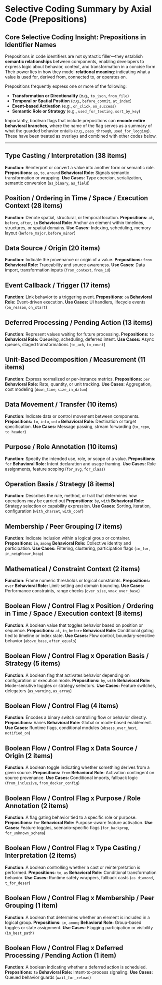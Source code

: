 # Selective Coding Summary by Axial Code (Prepositions)

## Core Selective Coding Insight: Prepositions in Identifier Names

Prepositions in code identifiers are not syntactic filler—they establish **semantic relationships** between components, enabling developers to express logic about behavior, context, and transformation in a concise form. Their power lies in how they model **relational meaning**: indicating what a value is used for, derived from, connected to, or operates on.

Prepositions frequently express one or more of the following:

* **Transformation or Directionality** (e.g., `to_json`, `from_file`)
* **Temporal or Spatial Position** (e.g., `before_commit`, `at_index`)
* **Event-based Activation** (e.g., `on_click`, `on_success`)
* **Semantic Role or Strategy** (e.g., `used_for_testing`, `sort_by_key`)

Importantly, boolean flags that include prepositions can **encode entire behavioral branches**, where the name of the flag serves as a summary of what the guarded behavior entails (e.g., `pass_through`, `used_for_logging`). These have been treated as overlays and combined with other codes below.

---

## Type Casting / Interpretation (38 items)
**Function:** Reinterpret or convert a value into another form or semantic role.
**Prepositions:** `as`, `to`, `around`
**Behavioral Role:** Signals semantic transformation or wrapping.
**Use Cases:** Type coercion, serialization, semantic conversion (`as_binary`, `as_field`)

## Position / Ordering in Time / Space / Execution Context (28 items)
**Function:** Denote spatial, structural, or temporal location.
**Prepositions:** `at`, `before`, `after`, `in`
**Behavioral Role:** Anchor an element within timelines, structures, or spatial domains.
**Use Cases:** Indexing, scheduling, memory layout (`before_major`, `before_minor`)

## Data Source / Origin (20 items)
**Function:** Indicate the provenance or origin of a value.
**Prepositions:** `from`
**Behavioral Role:** Traceability and source awareness.
**Use Cases:** Data import, transformation inputs (`from_context`, `from_id`)

## Event Callback / Trigger (17 items)
**Function:** Link behavior to a triggering event.
**Prepositions:** `on`
**Behavioral Role:** Event-driven execution.
**Use Cases:** UI handlers, lifecycle events (`on_reason`, `on_start`)

## Deferred Processing / Pending Action (13 items)
**Function:** Represent values waiting for future processing.
**Prepositions:** `to`
**Behavioral Role:** Queueing, scheduling, deferred intent.
**Use Cases:** Async queues, staged transformations (`to_ack`, `to_count`)

## Unit-Based Decomposition / Measurement (11 items)
**Function:** Express normalized or per-instance metrics.
**Prepositions:** `per`
**Behavioral Role:** Rate, quantity, or unit tracking.
**Use Cases:** Aggregation, cost modeling (`down_time`, `size_in_datum`)

## Data Movement / Transfer (10 items)
**Function:** Indicate data or control movement between components.
**Prepositions:** `to`, `into`, `onto`
**Behavioral Role:** Destination or target specification.
**Use Cases:** Message passing, stream forwarding (`to_repo`, `to_header`)

## Purpose / Role Annotation (10 items)
**Function:** Specify the intended use, role, or scope of a value.
**Prepositions:** `for`
**Behavioral Role:** Intent declaration and usage framing.
**Use Cases:** Role assignments, feature scoping (`for_avg`, `for_class`)

## Operation Basis / Strategy (8 items)
**Function:** Describes the rule, method, or trait that determines how operations may be carried out
**Prepositions:** `by`, `with`
**Behavioral Role:** Strategy selection or capability expression.
**Use Cases:** Sorting, iteration, configuration (`with_charset`, `with_conf`)

## Membership / Peer Grouping (7 items)
**Function:** Indicate inclusion within a logical group or container.
**Prepositions:** `in`, `among`
**Behavioral Role:** Collective identity and participation.
**Use Cases:** Filtering, clustering, participation flags (`in_for`, `in_neighbour_heap`)

## Mathematical / Constraint Context (2 items)
**Function:** Frame numeric thresholds or logical constraints.
**Prepositions:** `over`
**Behavioral Role:** Limit-setting and domain bounding.
**Use Cases:** Performance constraints, range checks (`over_size`, `vmax_over_base`)

## Boolean Flow / Control Flag x Position / Ordering in Time / Space / Execution context (8 items)
**Function:** A boolean value that toggles behavior based on position or sequence.
**Prepositions:** `at`, `in`, `before`
**Behavioral Role:** Conditional gating tied to timeline or index state.
**Use Cases:** Flow control, boundary-sensitive behavior (`above_base`, `after_equals`)

## Boolean Flow / Control Flag x Operation Basis / Strategy (5 items)
**Function:** A boolean flag that activates behavior depending on configuration or execution mode.
**Prepositions:** `by`, `with`
**Behavioral Role:** Mode-sensitive toggles or strategy selectors.
**Use Cases:** Feature switches, delegators (`as_warning`, `as_array`)

## Boolean Flow / Control Flag (4 items)
**Function:** Encodes a binary switch controlling flow or behavior directly.
**Prepositions:** Varies
**Behavioral Role:** Global or mode-based enablement.
**Use Cases:** Runtime flags, conditional modules (`obsess_over_host`, `notified_on`)

## Boolean Flow / Control Flag x Data Source / Origin (2 items)
**Function:** A boolean toggle indicating whether something derives from a given source.
**Prepositions:** `from`
**Behavioral Role:** Activation contingent on source provenance.
**Use Cases:** Conditional imports, fallback logic (`from_inclusive`, `from_docker_config`)

## Boolean Flow / Control Flag x Purpose / Role Annotation (2 items)
**Function:** A flag gating behavior tied to a specific role or purpose.
**Prepositions:** `for`
**Behavioral Role:** Purpose-aware feature activation.
**Use Cases:** Feature toggles, scenario-specific flags (`for_backprop`, `for_unknown_schema`)

## Boolean Flow / Control Flag x Type Casting / Interpretation (2 items)
**Function:** A boolean controlling whether a cast or reinterpretation is performed.
**Prepositions:** `to`, `as`
**Behavioral Role:** Conditional transformation behavior.
**Use Cases:** Runtime safety wrappers, fallback casts (`as_diamond`, `t_for_deser`)

## Boolean Flow / Control Flag x Membership / Peer Grouping (1 item)
**Function:** A boolean that determines whether an element is included in a logical group.
**Prepositions:** `in`, `among`
**Behavioral Role:** Group-based toggles or state assignment.
**Use Cases:** Flagging participation or visibility (`in_best_path`)

## Boolean Flow / Control Flag x Deferred Processing / Pending Action (1 item)
**Function:** A boolean indicating whether a deferred action is scheduled.
**Prepositions:** `to`
**Behavioral Role:** Intent-to-process signaling.
**Use Cases:** Queued behavior guards (`wait_for_reload`)
